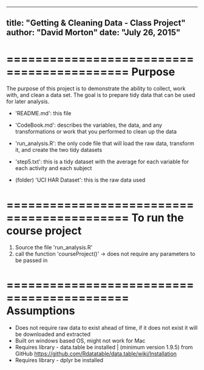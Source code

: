 -------------------------------------------
title: "Getting & Cleaning Data - Class Project"
author: "David Morton"
date: "July 26, 2015"
-------------------------------------------


===========================================
Purpose
===========================================
The purpose of this project is to demonstrate the ability to collect, work with, and clean a data set. The goal is to prepare tidy data that can be used for later analysis. 

- 'README.md': this file

- 'CodeBook.md': describes the variables, the data, and any transformations or work that you performed to clean up the data

- 'run_analysis.R': the only code file that will load the raw data, transform it, and create the two tidy datasets

- 'step5.txt': this is a tidy dataset with the average for each variable for each activity and each subject

- (folder) 'UCI HAR Dataset': this is the raw data used 

===========================================
To run the course project
===========================================
1. Source the file 'run_analysis.R'
2. call the function 'courseProject()' -> does not require any parameters to be passed in

===========================================
Assumptions
===========================================
- Does not require raw data to exist ahead of time, if it does not exist it will be downloaded and extracted 
- Built on windows based OS, might not work for Mac
- Requires library - data.table be installed | (minimum version 1.9.5) from GitHub <https://github.com/Rdatatable/data.table/wiki/Installation>
- Requires library - dplyr be installed
